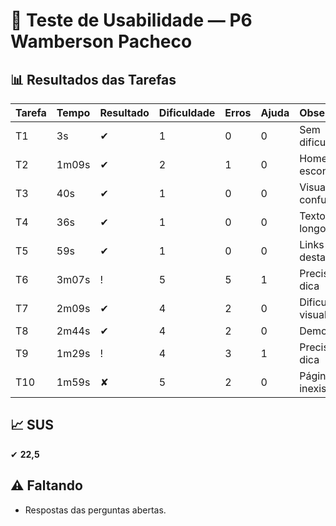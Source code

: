 # 👤 Teste de Usabilidade — P6 Wamberson Pacheco

## 📊 Resultados das Tarefas
| Tarefa | Tempo | Resultado | Dificuldade | Erros | Ajuda | Observações |
|--------|-------|-----------|-------------|-------|-------|-------------|
| T1 | 3s | ✔ | 1 | 0 | 0 | Sem dificuldades |
| T2 | 1m09s | ✔ | 2 | 1 | 0 | Home escondido |
| T3 | 40s | ✔ | 1 | 0 | 0 | Visual confuso |
| T4 | 36s | ✔ | 1 | 0 | 0 | Textos longos |
| T5 | 59s | ✔ | 1 | 0 | 0 | Links mal destacados |
| T6 | 3m07s | ! | 5 | 5 | 1 | Precisou de dica |
| T7 | 2m09s | ✔ | 4 | 2 | 0 | Dificuldade visual |
| T8 | 2m44s | ✔ | 4 | 2 | 0 | Demorou |
| T9 | 1m29s | ! | 4 | 3 | 1 | Precisou de dica |
| T10 | 1m59s | ✘ | 5 | 2 | 0 | Página inexistente |

## 📈 SUS
✔ **22,5**

## ⚠️ Faltando
- Respostas das perguntas abertas.
